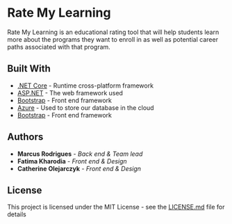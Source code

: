 # Rate My Learning

Rate My Learning is an educational rating tool that will help students learn more about the programs they want to enroll in as well as potential career paths associated with that program.

## Built With

* [.NET Core](https://dotnet.microsoft.com/download) - Runtime cross-platform framework
* [ASP.NET](https://dotnet.microsoft.com/apps/aspnet) - The web framework used
* [Bootstrap](https://getbootstrap.com/) - Front end framework
* [Azure](https://azure.microsoft.com/en-ca/) - Used to store our database in the cloud
* [Bootstrap](https://getbootstrap.com/) - Front end framework

## Authors
  
* **Marcus Rodrigues** - *Back end & Team lead*
* **Fatima Kharodia** - *Front end & Design*
* **Catherine Olejarczyk** - *Front end & Design*
  
## License
  
This project is licensed under the MIT License - see the [LICENSE.md](LICENSE.md) file for details
  
